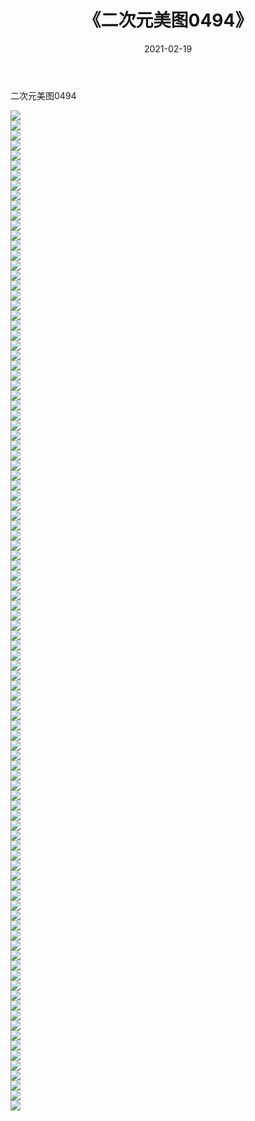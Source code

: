﻿---
layout: post
title:  《二次元美图0494》
date:   2021-02-19
img: http://imgx.orgx.ga/二次元/2021/二次元美图0494/000.jpg
categories: [美女, 清纯, 唯美]
---

二次元美图0494

 ![](http://imgx.orgx.ga/二次元/2021/二次元美图0494/001.jpg) <br>![](http://imgx.orgx.ga/二次元/2021/二次元美图0494/002.jpg) <br>![](http://imgx.orgx.ga/二次元/2021/二次元美图0494/003.jpg) <br>![](http://imgx.orgx.ga/二次元/2021/二次元美图0494/004.jpg) <br>![](http://imgx.orgx.ga/二次元/2021/二次元美图0494/005.jpg) <br>![](http://imgx.orgx.ga/二次元/2021/二次元美图0494/006.jpg) <br>![](http://imgx.orgx.ga/二次元/2021/二次元美图0494/007.jpg) <br>![](http://imgx.orgx.ga/二次元/2021/二次元美图0494/008.jpg) <br>![](http://imgx.orgx.ga/二次元/2021/二次元美图0494/009.jpg) <br>![](http://imgx.orgx.ga/二次元/2021/二次元美图0494/010.jpg) <br>![](http://imgx.orgx.ga/二次元/2021/二次元美图0494/011.jpg) <br>![](http://imgx.orgx.ga/二次元/2021/二次元美图0494/012.jpg) <br>![](http://imgx.orgx.ga/二次元/2021/二次元美图0494/013.jpg) <br>![](http://imgx.orgx.ga/二次元/2021/二次元美图0494/014.jpg) <br>![](http://imgx.orgx.ga/二次元/2021/二次元美图0494/015.jpg) <br>![](http://imgx.orgx.ga/二次元/2021/二次元美图0494/016.jpg) <br>![](http://imgx.orgx.ga/二次元/2021/二次元美图0494/017.jpg) <br>![](http://imgx.orgx.ga/二次元/2021/二次元美图0494/018.jpg) <br>![](http://imgx.orgx.ga/二次元/2021/二次元美图0494/019.jpg) <br>![](http://imgx.orgx.ga/二次元/2021/二次元美图0494/020.jpg) <br>![](http://imgx.orgx.ga/二次元/2021/二次元美图0494/021.jpg) <br>![](http://imgx.orgx.ga/二次元/2021/二次元美图0494/022.jpg) <br>![](http://imgx.orgx.ga/二次元/2021/二次元美图0494/023.jpg) <br>![](http://imgx.orgx.ga/二次元/2021/二次元美图0494/024.jpg) <br>![](http://imgx.orgx.ga/二次元/2021/二次元美图0494/025.jpg) <br>![](http://imgx.orgx.ga/二次元/2021/二次元美图0494/026.jpg) <br>![](http://imgx.orgx.ga/二次元/2021/二次元美图0494/027.jpg) <br>![](http://imgx.orgx.ga/二次元/2021/二次元美图0494/028.jpg) <br>![](http://imgx.orgx.ga/二次元/2021/二次元美图0494/029.jpg) <br>![](http://imgx.orgx.ga/二次元/2021/二次元美图0494/030.jpg) <br>![](http://imgx.orgx.ga/二次元/2021/二次元美图0494/031.jpg) <br>![](http://imgx.orgx.ga/二次元/2021/二次元美图0494/032.jpg) <br>![](http://imgx.orgx.ga/二次元/2021/二次元美图0494/033.jpg) <br>![](http://imgx.orgx.ga/二次元/2021/二次元美图0494/034.jpg) <br>![](http://imgx.orgx.ga/二次元/2021/二次元美图0494/035.jpg) <br>![](http://imgx.orgx.ga/二次元/2021/二次元美图0494/036.jpg) <br>![](http://imgx.orgx.ga/二次元/2021/二次元美图0494/037.jpg) <br>![](http://imgx.orgx.ga/二次元/2021/二次元美图0494/038.jpg) <br>![](http://imgx.orgx.ga/二次元/2021/二次元美图0494/039.jpg) <br>![](http://imgx.orgx.ga/二次元/2021/二次元美图0494/040.jpg) <br>![](http://imgx.orgx.ga/二次元/2021/二次元美图0494/041.jpg) <br>![](http://imgx.orgx.ga/二次元/2021/二次元美图0494/042.jpg) <br>![](http://imgx.orgx.ga/二次元/2021/二次元美图0494/043.jpg) <br>![](http://imgx.orgx.ga/二次元/2021/二次元美图0494/044.jpg) <br>![](http://imgx.orgx.ga/二次元/2021/二次元美图0494/045.jpg) <br>![](http://imgx.orgx.ga/二次元/2021/二次元美图0494/046.jpg) <br>![](http://imgx.orgx.ga/二次元/2021/二次元美图0494/047.jpg) <br>![](http://imgx.orgx.ga/二次元/2021/二次元美图0494/048.jpg) <br>![](http://imgx.orgx.ga/二次元/2021/二次元美图0494/049.jpg) <br>![](http://imgx.orgx.ga/二次元/2021/二次元美图0494/050.jpg) <br>![](http://imgx.orgx.ga/二次元/2021/二次元美图0494/051.jpg) <br>![](http://imgx.orgx.ga/二次元/2021/二次元美图0494/052.jpg) <br>![](http://imgx.orgx.ga/二次元/2021/二次元美图0494/053.jpg) <br>![](http://imgx.orgx.ga/二次元/2021/二次元美图0494/054.jpg) <br>![](http://imgx.orgx.ga/二次元/2021/二次元美图0494/055.jpg) <br>![](http://imgx.orgx.ga/二次元/2021/二次元美图0494/056.jpg) <br>![](http://imgx.orgx.ga/二次元/2021/二次元美图0494/057.jpg) <br>![](http://imgx.orgx.ga/二次元/2021/二次元美图0494/058.jpg) <br>![](http://imgx.orgx.ga/二次元/2021/二次元美图0494/059.jpg) <br>![](http://imgx.orgx.ga/二次元/2021/二次元美图0494/060.jpg) <br>![](http://imgx.orgx.ga/二次元/2021/二次元美图0494/061.jpg) <br>![](http://imgx.orgx.ga/二次元/2021/二次元美图0494/062.jpg) <br>![](http://imgx.orgx.ga/二次元/2021/二次元美图0494/063.jpg) <br>![](http://imgx.orgx.ga/二次元/2021/二次元美图0494/064.jpg) <br>![](http://imgx.orgx.ga/二次元/2021/二次元美图0494/065.jpg) <br>![](http://imgx.orgx.ga/二次元/2021/二次元美图0494/066.jpg) <br>![](http://imgx.orgx.ga/二次元/2021/二次元美图0494/067.jpg) <br>![](http://imgx.orgx.ga/二次元/2021/二次元美图0494/068.jpg) <br>![](http://imgx.orgx.ga/二次元/2021/二次元美图0494/069.jpg) <br>![](http://imgx.orgx.ga/二次元/2021/二次元美图0494/070.jpg) <br>![](http://imgx.orgx.ga/二次元/2021/二次元美图0494/071.jpg) <br>![](http://imgx.orgx.ga/二次元/2021/二次元美图0494/072.jpg) <br>![](http://imgx.orgx.ga/二次元/2021/二次元美图0494/073.jpg) <br>![](http://imgx.orgx.ga/二次元/2021/二次元美图0494/074.jpg) <br>![](http://imgx.orgx.ga/二次元/2021/二次元美图0494/075.jpg) <br>![](http://imgx.orgx.ga/二次元/2021/二次元美图0494/076.jpg) <br>![](http://imgx.orgx.ga/二次元/2021/二次元美图0494/077.jpg) <br>![](http://imgx.orgx.ga/二次元/2021/二次元美图0494/078.jpg) <br>![](http://imgx.orgx.ga/二次元/2021/二次元美图0494/079.jpg) <br>![](http://imgx.orgx.ga/二次元/2021/二次元美图0494/080.jpg) <br>![](http://imgx.orgx.ga/二次元/2021/二次元美图0494/081.jpg) <br>![](http://imgx.orgx.ga/二次元/2021/二次元美图0494/082.jpg) <br>![](http://imgx.orgx.ga/二次元/2021/二次元美图0494/083.jpg) <br>![](http://imgx.orgx.ga/二次元/2021/二次元美图0494/084.jpg) <br>![](http://imgx.orgx.ga/二次元/2021/二次元美图0494/085.jpg) <br>![](http://imgx.orgx.ga/二次元/2021/二次元美图0494/086.jpg) <br>![](http://imgx.orgx.ga/二次元/2021/二次元美图0494/087.jpg) <br>![](http://imgx.orgx.ga/二次元/2021/二次元美图0494/088.jpg) <br>![](http://imgx.orgx.ga/二次元/2021/二次元美图0494/089.jpg) <br>![](http://imgx.orgx.ga/二次元/2021/二次元美图0494/090.jpg) <br>![](http://imgx.orgx.ga/二次元/2021/二次元美图0494/091.jpg) <br>![](http://imgx.orgx.ga/二次元/2021/二次元美图0494/092.jpg) <br>![](http://imgx.orgx.ga/二次元/2021/二次元美图0494/093.jpg) <br>![](http://imgx.orgx.ga/二次元/2021/二次元美图0494/094.jpg) <br>![](http://imgx.orgx.ga/二次元/2021/二次元美图0494/095.jpg) <br>![](http://imgx.orgx.ga/二次元/2021/二次元美图0494/096.jpg) <br>![](http://imgx.orgx.ga/二次元/2021/二次元美图0494/097.jpg) <br>![](http://imgx.orgx.ga/二次元/2021/二次元美图0494/098.jpg) <br>![](http://imgx.orgx.ga/二次元/2021/二次元美图0494/099.jpg) <br>![](http://imgx.orgx.ga/二次元/2021/二次元美图0494/100.jpg) <br>
